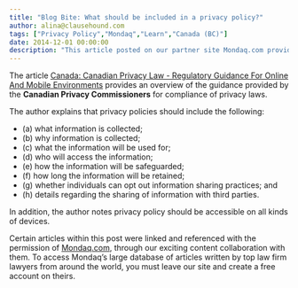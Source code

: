```yaml
---
title: "Blog Bite: What should be included in a privacy policy?"
author: alina@clausehound.com
tags: ["Privacy Policy","Mondaq","Learn","Canada (BC)"]
date: 2014-12-01 00:00:00
description: "This article posted on our partner site Mondaq.com provides an overview of the guidance provided by the Canadian Privacy Commissioners for compliance of privacy laws."
---
```


The article [Canada: Canadian Privacy Law - Regulatory Guidance For Online And Mobile Environments](http://www.mondaq.com/canada/x/357246/Data+Protection+Privacy/Canadian+Privacy+Law+Regulatory+Guidance+For+Online+And+Mobile+Environments) provides an overview of the guidance provided by the **Canadian Privacy Commissioners** for compliance of privacy laws. 

The author explains that privacy policies should include the following: 
- (a) what information is collected; 
- (b) why information is collected; 
- (c) what the information will be used for; 
- (d) who will access the information; 
- (e) how the information will be safeguarded; 
- (f) how long the information will be retained; 
- (g) whether individuals can opt out information sharing practices; and 
- (h) details regarding the sharing of information with third parties. 

In addition, the author notes privacy policy should be accessible on all kinds of devices.

Certain articles within this post were linked and referenced with the permission of [Mondaq.com](https://www.mondaq.com/?clear=true), through our exciting content collaboration with them.  To access Mondaq’s large database of articles written by top law firm lawyers from around the world, you must leave our site and create a free account on theirs.

